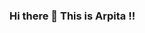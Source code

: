 ### Hi there 👋 This is Arpita !!

<!--
**ArpitaMaske/ArpitaMaske** is a ✨ _special_ ✨ repository because its `README.md` (this file) appears on your GitHub profile.

Here are some ideas to get you started:

- 🔭 I’m currently working on devops project
- 🌱 I’m currently learning new frameworks related to Java and also exploring github 
- 👯 I’m looking to collaborate on different projects 
- 💬 Ask me about coding questions in java , python 
- 📫 How to reach me: arpitamaske2911@gmail.com
- ⚡ Fun fact: Exercise lover
-->
